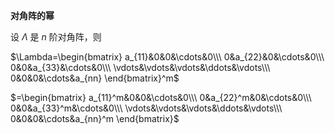 **对角阵的幂**  
  
设 $\Lambda$ 是 $n$ 阶对角阵，则  
  
$\Lambda=\begin{bmatrix}  
a_{11}&0&0&\cdots&0\\\  
0&a_{22}&0&\cdots&0\\\  
0&0&a_{33}&\cdots&0\\\  
\vdots&\vdots&\vdots&\ddots&\vdots\\\  
0&0&0&\cdots&a_{nn}  
\end{bmatrix}^m$  
  
$=\begin{bmatrix}  
a_{11}^m&0&0&\cdots&0\\\  
0&a_{22}^m&0&\cdots&0\\\  
0&0&a_{33}^m&\cdots&0\\\  
\vdots&\vdots&\vdots&\ddots&\vdots\\\  
0&0&0&\cdots&a_{nn}^m  
\end{bmatrix}$  
